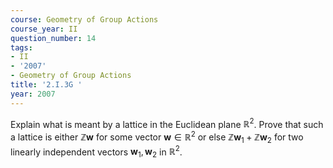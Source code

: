 ```yaml
---
course: Geometry of Group Actions
course_year: II
question_number: 14
tags:
- II
- '2007'
- Geometry of Group Actions
title: '2.I.3G '
year: 2007
---
```



Explain what is meant by a lattice in the Euclidean plane $\mathbb{R}^{2}$. Prove that such a lattice is either $\mathbb{Z} \boldsymbol{w}$ for some vector $\boldsymbol{w} \in \mathbb{R}^{2}$ or else $\mathbb{Z} \boldsymbol{w}_{1}+\mathbb{Z} \boldsymbol{w}_{2}$ for two linearly independent vectors $\boldsymbol{w}_{1}, \boldsymbol{w}_{2}$ in $\mathbb{R}^{2}$.